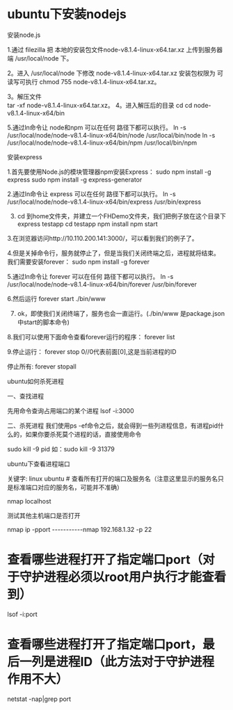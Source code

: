 # ubuntu下安装nodejs #

安装node.js

1.通过 filezilla 把 本地的安装包文件node-v8.1.4-linux-x64.tar.xz 上传到服务器端 /usr/local/node 下。

2。进入 /usr/local/node 下修改 node-v8.1.4-linux-x64.tar.xz 安装包权限为 可读写可执行 
chmod 755 node-v8.1.4-linux-x64.tar.xz。

3。解压文件   
tar -xf node-v8.1.4-linux-x64.tar.xz。
4。进入解压后的目录
cd cd node-v8.1.4-linux-x64/bin

5.通过ln命令让  node和npm 可以在任何 路径下都可以执行。
ln -s /usr/local/node/node-v8.1.4-linux-x64/bin/node /usr/local/bin/node 
ln -s /usr/local/node/node-v8.1.4-linux-x64/bin/npm /usr/local/bin/npm

安装express

1.首先要使用Node.js的模块管理器npm安装Express：
sudo npm install -g express
sudo npm install -g express-generator

2.通过ln命令让  express 可以在任何 路径下都可以执行。
ln -s /usr/local/node/node-v8.1.4-linux-x64/bin/express /usr/bin/express 

3. cd 到home文件夹，并建立一个FHDemo文件夹，我们把例子放在这个目录下
express testapp
cd testapp
npm install
npm start



3.在浏览器访问http://10.110.200.141:3000/，可以看到我们的例子了。

4.但是关掉命令行，服务就停止了，但是当我们关闭终端之后，进程就将结束。 我们需要安装forever： 
sudo npm install -g forever

5.通过ln命令让  forever 可以在任何 路径下都可以执行。
ln -s /usr/local/node/node-v8.1.4-linux-x64/bin/forever /usr/bin/forever 

6.然后运行
forever start ./bin/www 

7. ok，即使我们关闭终端了，服务也会一直运行。(./bin/www 是package.json中start的脚本命令)

8.我们可以使用下面命令查看forever运行的程序： 
forever list

9.停止运行： forever stop 0//0代表前面[0],这是当前进程的ID

停止所有: forever stopall



ubuntu如何杀死进程 

一、查找进程

先用命令查询占用端口的某个进程
lsof -i:3000 

二、杀死进程
我们使用ps -ef命令之后，就会得到一些列进程信息，有进程pid什么的，如果你要杀死莫个进程的话，直接使用命令

sudo kill -9 pid
如：sudo kill -9 31379


ubuntu下查看进程端口

关键字: linux ubuntu # 查看所有打开的端口及服务名（注意这里显示的服务名只是标准端口对应的服务名，可能并不准确）

nmap localhost

测试其他主机端口是否打开

nmap ip -pport    -----------nmap 192.168.1.32 -p 22

# 查看哪些进程打开了指定端口port（对于守护进程必须以root用户执行才能查看到）

lsof -i:port

# 查看哪些进程打开了指定端口port，最后一列是进程ID（此方法对于守护进程作用不大）

netstat -nap|grep port

